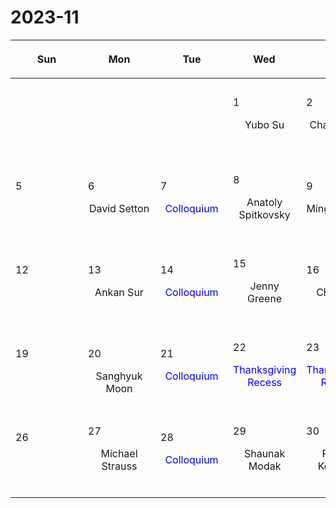 # 2023-11

|<div style='max-width:100px;width:100px'><p>Sun</p></div>|<div style='max-width:100px;width:100px'><p>Mon</p></div>|<div style='max-width:100px;width:100px'><p>Tue</p></div>|<div style='max-width:100px;width:100px'><p>Wed</p></div>|<div style='max-width:100px;width:100px'><p>Thu</p></div>|<div style='max-width:100px;width:100px'><p>Fri</p></div>|<div style='max-width:100px;width:100px'><p>Sat</p></div>|
|:-:|:-:|:-:|:-:|:-:|:-:|:-:|
|<p><br/><br/></p> |<p><br/><br/></p> |<p><br/><br/></p> |<p align='left'>1</p><p>Yubo Su<br/><br/></p>|<p align='left'>2</p><p>Chang-Goo<br/> Kim</p>|<p align='left'>3</p><p>Ivanna Escala<br/><br/></p>|<p align='left'>4</p><p><br/><br/></p>|
|<p align='left'>5</p><p><br/><br/></p>|<p align='left'>6</p><p>David Setton<br/><br/></p>|<p align='left'>7</p><p><span style='color:blue'>Colloquium</span><br/><br/></p>|<p align='left'>8</p><p>Anatoly Spitkovsky<br/><br/></p>|<p align='left'>9</p><p>Minghao Guo<br/><br/></p>|<p align='left'>10</p><p>Sanghyuk<br/> Moon</p>|<p align='left'>11</p><p><br/><br/></p>|
|<p align='left'>12</p><p><br/><br/></p>|<p align='left'>13</p><p>Ankan Sur<br/><br/></p>|<p align='left'>14</p><p><span style='color:blue'>Colloquium</span><br/><br/></p>|<p align='left'>15</p><p>Jenny Greene<br/><br/></p>|<p align='left'>16</p><p>Charlotte<br/> Ward</p>|<p align='left'>17</p><p>Jeremy Goodman<br/><br/></p>|<p align='left'>18</p><p><br/><br/></p>|
|<p align='left'>19</p><p><br/><br/></p>|<p align='left'>20</p><p>Sanghyuk<br/> Moon</p>|<p align='left'>21</p><p><span style='color:blue'>Colloquium</span><br/><br/></p>|<p align='left'>22</p><p><span style='color:blue'>Thanksgiving Recess</span><br/><br/></p>|<p align='left'>23</p><p><span style='color:blue'>Thanksgiving Recess</span><br/><br/></p>|<p align='left'>24</p><p><span style='color:blue'>Thanksgiving Recess</span><br/><br/></p>|<p align='left'>25</p><p><br/><br/></p>|
|<p align='left'>26</p><p><br/><br/></p>|<p align='left'>27</p><p>Michael Strauss<br/><br/></p>|<p align='left'>28</p><p><span style='color:blue'>Colloquium</span><br/><br/></p>|<p align='left'>29</p><p>Shaunak Modak<br/><br/></p>|<p align='left'>30</p><p>Philipp Kempski<br/><br/></p>|<p><br/><br/></p> |<p><br/><br/></p> |
